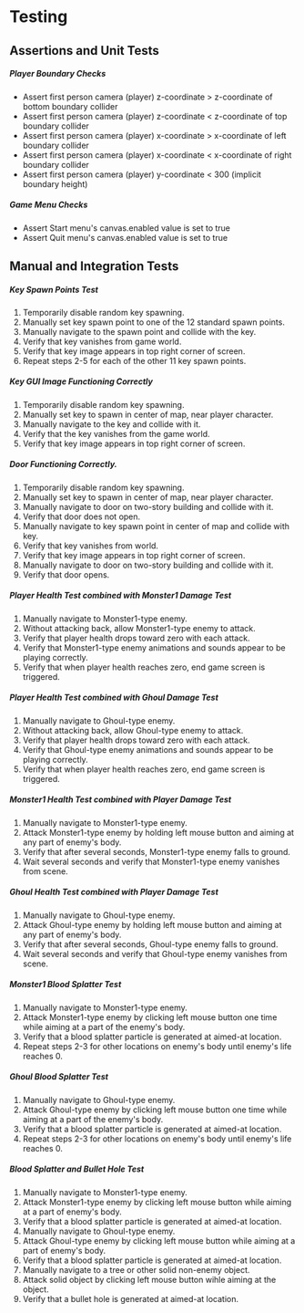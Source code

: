# Testing

## Assertions and Unit Tests

##### Player Boundary Checks
* Assert first person camera (player) z-coordinate > z-coordinate of bottom boundary collider
* Assert first person camera (player) z-coordinate < z-coordinate of top boundary collider
* Assert first person camera (player) x-coordinate > x-coordinate of left boundary collider
* Assert first person camera (player) x-coordinate < x-coordinate of right boundary collider
* Assert first person camera (player) y-coordinate < 300 (implicit boundary height)

##### Game Menu Checks
* Assert Start menu's canvas.enabled value is set to true
* Assert Quit menu's canvas.enabled value is set to true


## Manual and Integration Tests
##### Key Spawn Points Test
1. Temporarily disable random key spawning.
2. Manually set key spawn point to one of the 12 standard spawn points.
3. Manually navigate to the spawn point and collide with the key.
4. Verify that key vanishes from game world.
5. Verify that key image appears in top right corner of screen.
6. Repeat steps 2-5 for each of the other 11 key spawn points.

##### Key GUI Image Functioning Correctly
1. Temporarily disable random key spawning.
2. Manually set key to spawn in center of map, near player character.
3. Manually navigate to the key and collide with it.
4. Verify that the key vanishes from the game world.
5. Verify that key image appears in top right corner of screen.

##### Door Functioning Correctly.
1. Temporarily disable random key spawning.
2. Manually set key to spawn in center of map, near player character.
3. Manually navigate to door on two-story building and collide with it.
4. Verify that door does not open.
5. Manually navigate to key spawn point in center of map and collide with key.
6. Verify that key vanishes from world.
7. Verify that key image appears in top right corner of screen.
8. Manually navigate to door on two-story building and collide with it.
9. Verify that door opens.

##### Player Health Test combined with Monster1 Damage Test
1. Manually navigate to Monster1-type enemy.
2. Without attacking back, allow Monster1-type enemy to attack.
3. Verify that player health drops toward zero with each attack.
4. Verify that Monster1-type enemy animations and sounds appear to be playing correctly.
5. Verify that when player health reaches zero, end game screen is triggered.

##### Player Health Test combined with Ghoul Damage Test
1. Manually navigate to Ghoul-type enemy.
2. Without attacking back, allow Ghoul-type enemy to attack.
3. Verify that player health drops toward zero with each attack.
4. Verify that Ghoul-type enemy animations and sounds appear to be playing correctly.
5. Verify that when player health reaches zero, end game screen is triggered.

##### Monster1 Health Test combined with Player Damage Test
1. Manually navigate to Monster1-type enemy.
2. Attack Monster1-type enemy by holding left mouse button and aiming at any part of enemy's body.
3. Verify that after several seconds, Monster1-type enemy falls to ground.
4. Wait several seconds and verify that Monster1-type enemy vanishes from scene.


##### Ghoul Health Test combined with Player Damage Test
1. Manually navigate to Ghoul-type enemy.
2. Attack Ghoul-type enemy by holding left mouse button and aiming at any part of enemy's body.
3. Verify that after several seconds, Ghoul-type enemy falls to ground.
4. Wait several seconds and verify that Ghoul-type enemy vanishes from scene.

##### Monster1 Blood Splatter Test
1. Manually navigate to Monster1-type enemy.
2. Attack Monster1-type enemy by clicking left mouse button one time while aiming at a part of the enemy's body.
3. Verify that a blood splatter particle is generated at aimed-at location.
4. Repeat steps 2-3 for other locations on enemy's body until enemy's life reaches 0.

##### Ghoul Blood Splatter Test
1. Manually navigate to Ghoul-type enemy.
2. Attack Ghoul-type enemy by clicking left mouse button one time while aiming at a part of the enemy's body.
3. Verify that a blood splatter particle is generated at aimed-at location.
4. Repeat steps 2-3 for other locations on enemy's body until enemy's life reaches 0.

##### Blood Splatter and Bullet Hole Test
1. Manually navigate to Monster1-type enemy.
2. Attack Monster1-type enemy by clicking left mouse button while aiming at a part of enemy's body.
3. Verify that a blood splatter particle is generated at aimed-at location.
4. Manually navigate to Ghoul-type enemy.
5. Attack Ghoul-type enemy by clicking left mouse button while aiming at a part of enemy's body.
6. Verify that a blood splatter particle is generated at aimed-at location.
7. Manually navigate to a tree or other solid non-enemy object.
8. Attack solid object by clicking left mouse button wihle aiming at the object.
9. Verify that a bullet hole is generated at aimed-at location.

